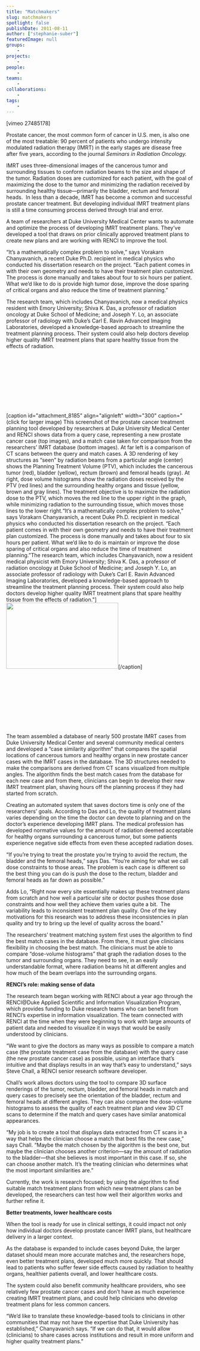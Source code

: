 ```yaml
---
title: "Matchmakers"
slug: matchmakers
spotlight: false
publishDate: 2011-08-11
author: ["stephanie-suber"]
featuredImage: null
groups:
    - 
projects:
    - 
people:
    - 
teams: 
    - 
collaborations:
    - 
tags:
    -
---
```


<!-- tags: ["cancer research","Duke University","Vorakarn Chanyavanich"] -->

<p>[vimeo 27485178]</p>

<p>Prostate cancer, the most common form of cancer in U.S. men, is also one of the most treatable: 90 percent of patients who undergo intensity modulated radiation therapy (IMRT) in the early stages are disease free after five years, according to the journal <em>Seminars in Radiation Oncology.</em><!--more--></p>

<p>IMRT uses three-dimensional images of the cancerous tumor and surrounding tissues to conform radiation beams to the size and shape of the tumor. Radiation doses are customized for each patient, with the goal of maximizing the dose to the tumor and minimizing the radiation received by surrounding healthy tissue—primarily the bladder, rectum and femoral heads.  In less than a decade, IMRT has become a common and successful prostate cancer treatment. But developing individual IMRT treatment plans is still a time consuming process derived through trial and error.</p>

<p>A team of researchers at Duke University Medical Center wants to automate and optimize the process of developing IMRT treatment plans. They’ve developed a tool that draws on prior clinically approved treatment plans to create new plans and are working with RENCI to improve the tool.</p>

<p>“It’s a mathematically complex problem to solve,” says Vorakarn Chanyavanich, a recent Duke Ph.D. recipient in medical physics who conducted his dissertation research on the project. “Each patient comes in with their own geometry and needs to have their treatment plan customized. The process is done manually and takes about four to six hours per patient. What we’d like to do is provide high tumor dose, improve the dose sparing of critical organs and also reduce the time of treatment planning.”</p>

<p>The research team, which includes Chanyavanich, now a medical physics resident with Emory University; Shiva K. Das, a professor of radiation oncology at Duke School of Medicine; and Joseph Y. Lo, an associate professor of radiology with Duke’s Carl E. Ravin Advanced Imaging Laboratories, developed a knowledge-based approach to streamline the treatment planning process. Their system could also help doctors develop higher quality IMRT treatment plans that spare healthy tissue from the effects of radiation.</p>

<p><br class="spacer_" /></p>

<p><br class="spacer_" /></p>

<p><br class="spacer_" /></p>

<p><br class="spacer_" /></p>

<p><br class="spacer_" /></p>

[caption id="attachment_8185" align="alignleft" width="300" caption="(click for larger image) This screenshot of the prostate cancer treatment planning tool developed by researchers at Duke University Medical Center and RENCI shows data from a query case, representing a new prostate cancer case (top images), and a match case taken for comparison from the researchers’ IMRT database (bottom images).  At far left is a comparison of CT scans between the query and match cases.  A 3D rendering of key structures as “seen” by radiation beams from a particular angle (center) shows the Planning Treatment Volume (PTV), which includes the cancerous tumor (red), bladder (yellow), rectum (brown) and femoral heads (gray). At right, dose volume histograms show the radiation doses received by the PTV (red lines) and the surrounding healthy organs and tissue (yellow, brown and gray lines). The treatment objective is to maximize the radiation dose to the PTV, which moves the red line to the upper right in the graph, while minimizing radiation to the surrounding tissue, which moves those lines to the lower right.“It’s a mathematically complex problem to solve,” says Vorakarn Chanyavanich, a recent Duke Ph.D. recipient in medical physics who conducted his dissertation research on the project. “Each patient comes in with their own geometry and needs to have their treatment plan customized. The process is done manually and takes about four to six hours per patient. What we’d like to do is maintain or improve the dose sparing of critical organs and also reduce the time of treatment planning.”The research team, which includes Chanyavanich, now a resident medical physicist with Emory University; Shiva K. Das, a professor of radiation oncology at Duke School of Medicine; and Joseph Y. Lo, an associate professor of radiology with Duke’s Carl E. Ravin Advanced Imaging Laboratories, developed a knowledge-based approach to streamline the treatment planning process. Their system could also help doctors develop higher quality IMRT treatment plans that spare healthy tissue from the effects of radiation."]<a title="This screenshot of the prostate cancer treatment planning tool developed by researchers at Duke University Medical Center and RENCI shows data from a query case, representing a new prostate cancer case (top images), and a match case taken for comparison from the researchers’ IMRT database (bottom images).  At far left is a comparison of CT scans between the query and match cases.  A 3D rendering of key structures as “seen” by radiation beams from a particular angle (center) shows the Planning Treatment Volume (PTV), which includes the cancerous tumor (red), bladder (yellow), rectum (brown) and femoral heads (gray). At right, dose volume histograms show the radiation doses received by the PTV (red lines) and the surrounding healthy organs and tissue (yellow, brown and gray lines). The treatment objective is to maximize the radiation dose to the PTV, which moves the red line to the upper right in the graph, while minimizing radiation to the surrounding tissue, which moves those lines to the lower right." href="https://www.renci.org/wp-content/uploads/2011/08/prostate-research-graphic.jpg"><img class="size-medium wp-image-8185 " title="prostate-research-graphic" src="https://www.renci.org/wp-content/uploads/2011/08/prostate-research-graphic-300x177.jpg" alt="" width="300" height="177" /></a>[/caption]

<p><br class="spacer_" /></p>

<p><br class="spacer_" /></p>

<p><br class="spacer_" /></p>

<p><br class="spacer_" /></p>

<p><br class="spacer_" /></p>

<p>The team assembled a database of nearly 500 prostate IMRT cases from Duke University Medical Center and several community medical centers and developed a “case similarity algorithm” that compares the spatial locations of cancerous tumors and healthy organs in new prostate cancer cases with the IMRT cases in the database. The 3D structures needed to make the comparisons are derived from CT scans visualized from multiple angles. The algorithm finds the best match cases from the database for each new case and from there, clinicians can begin to develop their new IMRT treatment plan, shaving hours off the planning process if they had started from scratch.</p>

<p>Creating an automated system that saves doctors time is only one of the researchers’ goals. According to Das and Lo, the quality of treatment plans varies depending on the time the doctor can devote to planning and on the doctor’s experience developing IMRT plans. The medical profession has developed normative values for the amount of radiation deemed acceptable for healthy organs surrounding a cancerous tumor, but some patients experience negative side effects from even these accepted radiation doses.</p>

<p>“If you’re trying to treat the prostate you’re trying to avoid the rectum, the bladder and the femoral heads,” says Das. “You’re aiming for what we call dose constraints to those areas. The problem is each case is different so the best thing you can do is push the dose to the rectum, bladder and femoral heads as far down as possible.”</p>

<p>Adds Lo, “Right now every site essentially makes up these treatment plans from scratch and how well a particular site or doctor pushes those dose constraints and how well they achieve them varies quite a bit.  The variability leads to inconsistent treatment plan quality. One of the key motivations for this research was to address these inconsistencies in plan quality and try to bring up the level of quality across the board.”</p>

<p>The researchers’ treatment matching system first uses the algorithm to find the best match cases in the database. From there, it must give clinicians flexibility in choosing the best match. The clinicians must be able to compare “dose-volume histograms” that graph the radiation doses to the tumor and surrounding organs. They need to see, in an easily understandable format, where radiation beams hit at different angles and how much of the beam overlaps into the surrounding organs.</p>

<p><strong>RENCI’s role: making sense of data</strong></p>

<p>The research team began working with RENCI about a year ago through the RENCI@Duke Applied Scientific and Information Visualization Program, which provides funding to Duke research teams who can benefit from RENCI’s expertise in information visualization. The team connected with RENCI at the time when they were beginning to work with large amounts of patient data and needed to visualize it in ways that would be easily understood by clinicians.</p>

<p><strong> </strong>“We want to give the doctors as many ways as possible to compare a match case (the prostate treatment case from the database) with the query case (the new prostate cancer case) as possible, using an interface that’s intuitive and that displays results in an way that’s easy to understand,” says Steve Chall, a RENCI senior research software developer.</p>

<p>Chall’s work allows doctors using the tool to compare 3D surface renderings of the tumor, rectum, bladder, and femoral heads in match and query cases to precisely see the orientation of the bladder, rectum and femoral heads at different angles. They can also compare the dose-volume histograms to assess the quality of each treatment plan and view 3D CT scans to determine if the match and query cases have similar anatomical appearances.</p>

<p>“My job is to create a tool that displays data extracted from CT scans in a way that helps the clinician choose a match that best fits the new case,” says Chall. “Maybe the match chosen by the algorithm is the best one, but maybe the clinician chooses another criterion—say the amount of radiation to the bladder—that she believes is most important in this case. If so, she can choose another match. It’s the treating clinician who determines what the most important similarities are.”</p>

<p>Currently, the work is research focused; by using the algorithm to find suitable match treatment plans from which new treatment plans can be developed, the researchers can test how well their algorithm works and further refine it.</p>

<p><strong>Better treatments, lower healthcare costs</strong></p>

<p>When the tool is ready for use in clinical settings, it could impact not only how individual doctors develop prostate cancer IMRT plans, but healthcare delivery in a larger context.</p>

<p>As the database is expanded to include cases beyond Duke, the larger dataset should mean more accurate matches and, the researchers hope, even better treatment plans, developed much more quickly. That should lead to patients who suffer fewer side effects caused by radiation to healthy organs, healthier patients overall, and lower healthcare costs.</p>

<p>The system could also benefit community healthcare providers, who see relatively few prostate cancer cases and don’t have as much experience creating IMRT treatment plans, and could help clinicians who develop treatment plans for less common cancers.</p>

<p>“We’d like to translate these knowledge-based tools to clinicians in other communities that may not have the expertise that Duke University has established,” Chanyavanich says. “If we can do that, it would allow (clinicians) to share cases across institutions and result in more uniform and higher quality treatment plans.”</p>
